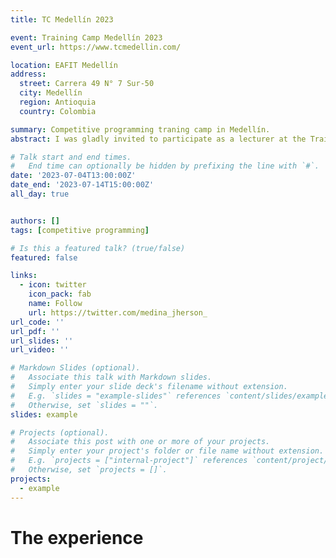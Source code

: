 ```yaml
---
title: TC Medellín 2023

event: Training Camp Medellín 2023
event_url: https://www.tcmedellin.com/

location: EAFIT Medellín
address:
  street: Carrera 49 N° 7 Sur-50
  city: Medellín
  region: Antioquia
  country: Colombia

summary: Competitive programming traning camp in Medellín.
abstract: I was gladly invited to participate as a lecturer at the Training Camp Medellin 2023. This was a two-week event in which I, along with other lecturers, prepared and imparted several lectures on topics regarding competitive programming; graphs, strings, and geometry, just to mention a few.

# Talk start and end times.
#   End time can optionally be hidden by prefixing the line with `#`.
date: '2023-07-04T13:00:00Z'
date_end: '2023-07-14T15:00:00Z'
all_day: true


authors: []
tags: [competitive programming]

# Is this a featured talk? (true/false)
featured: false

links:
  - icon: twitter
    icon_pack: fab
    name: Follow
    url: https://twitter.com/medina_jherson_
url_code: ''
url_pdf: ''
url_slides: ''
url_video: ''

# Markdown Slides (optional).
#   Associate this talk with Markdown slides.
#   Simply enter your slide deck's filename without extension.
#   E.g. `slides = "example-slides"` references `content/slides/example-slides.md`.
#   Otherwise, set `slides = ""`.
slides: example

# Projects (optional).
#   Associate this post with one or more of your projects.
#   Simply enter your project's folder or file name without extension.
#   E.g. `projects = ["internal-project"]` references `content/project/deep-learning/index.md`.
#   Otherwise, set `projects = []`.
projects:
  - example
---
```


# The experience